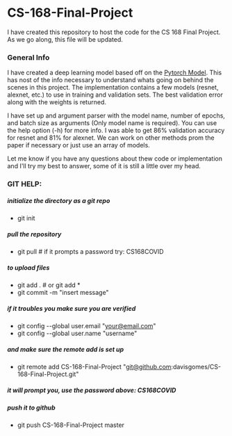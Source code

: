 # CS-168-Final-Project

I have created this repository to host the code for the CS 168 Final Project. As we go along, this file will be updated.

### General Info

I have created a deep learning model based off on the [Pytorch Model](https://pytorch.org/tutorials/beginner/finetuning_torchvision_models_tutorial.html#comparison-with-model-trained-from-scratch). This has nost of the info necessary to understand whats going on behind the scenes in this project. The implementation contains a few models (resnet, alexnet, etc.) to use in training and validation sets. The best validation error along with the weights is returned. 

I have set up and argument parser with the model name, number of epochs, and batch size as arguments (Only model name is required). You can use the help option (-h) for more info. I was able to get 86% validation accuracy for resnet and 81% for alexnet. We can work on other methods prom the paper if necessary or just use an array of models.

Let me know if you have any questions about thew code or implementation and I'll try my best to answer, some of it is still a little over my head.

### GIT HELP:

##### initialize the directory as a git repo
- git init
##### pull the repository
- git pull <ssh> # if it prompts a password try: CS168COVID
##### to upload files
- git add . # or git add * 
- git commit -m "insert message"
##### if it troubles you make sure you are verified
- git config --global user.email "your@email.com"
- git config --global user.name "username"
##### and make sure the remote add is set up
- git remote add CS-168-Final-Project "git@github.com:davisgomes/CS-168-Final-Project.git" 
##### it will prompt you, use the password above: CS168COVID
##### push it to github
- git push CS-168-Final-Project master
	
 
